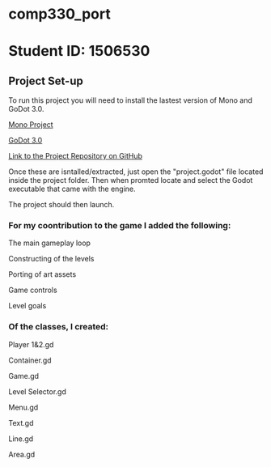 # comp330_port
# Student ID: 1506530

## Project Set-up

To run this project you will need to install the lastest version of Mono and GoDot 3.0.

[Mono Project](https://www.mono-project.com/download/stable/)

[GoDot 3.0](https://godotengine.org/download/windows)

[Link to the Project Repository on GitHub](https://github.com/James120393/Godot-Porting-Project/tree/master)

Once these are isntalled/extracted, just open the "project.godot" file located inside the project folder. 
Then when promted locate and select the Godot executable that came with the engine.

The project should then launch.

### For my coontribution to the game I added the following:

The main gameplay loop

Constructing of the levels

Porting of art assets

Game controls

Level goals


### Of the classes, I created:

Player 1&2.gd

Container.gd

Game.gd

Level Selector.gd

Menu.gd

Text.gd

Line.gd

Area.gd


